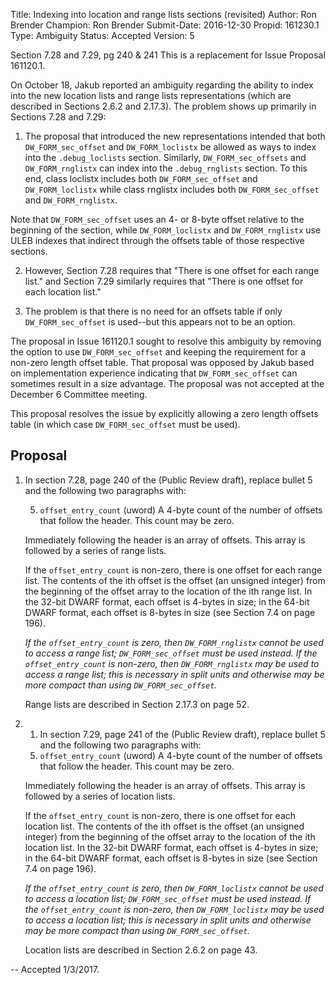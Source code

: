 Title:       Indexing into location and range lists sections (revisited)
Author:      Ron Brender
Champion:    Ron Brender
Submit-Date: 2016-12-30
Propid:      161230.1
Type:        Ambiguity
Status:      Accepted
Version:     5

Section 7.28 and 7.29, pg 240 & 241
This is a replacement for Issue Proposal 161120.1.

On October 18, Jakub reported an ambiguity regarding the ability to
index into the new location lists and range lists representations 
(which are described in Sections 2.6.2 and 2.17.3). The problem shows
up primarily in Sections 7.28 and 7.29:

1) The proposal that introduced the new representations intended that
both `DW_FORM_sec_offset` and `DW_FORM_loclistx` be allowed as ways to
index into the `.debug_loclists` section. Similarly, `DW_FORM_sec_offsets`
and `DW_FORM_rnglistx` can index into the `.debug_rnglists` section. To
this end, class loclistx includes both `DW_FORM_sec_offset` and `DW_FORM_loclistx`
while class rnglistx includes both `DW_FORM_sec_offset` and `DW_FORM_rnglistx`.

Note that `DW_FORM_sec_offset` uses an 4- or 8-byte offset relative to 
the beginning of the section, while `DW_FORM_loclistx` and `DW_FORM_rnglistx`
use ULEB indexes that indirect through the offsets table of those respective
sections.

2) However, Section 7.28 requires that "There is one offset for each 
range list." and Section 7.29 similarly requires that "There is one offset 
for each location list."

3) The problem is that there is no need for an offsets table if only
`DW_FORM_sec_offset` is used--but this appears not to be an option.

The proposal in Issue 161120.1 sought to resolve this ambiguity by removing
the option to use `DW_FORM_sec_offset` and keeping the requirement for a 
non-zero length offset table. That proposal was opposed by Jakub
based on implementation experience indicating that `DW_FORM_sec_offset` can
sometimes result in a size advantage. The proposal was not accepted at the
December 6 Committee meeting.

This proposal resolves the issue by explicitly allowing a zero length
offsets table (in which case `DW_FORM_sec_offset` must be used).

Proposal
--------

1) In section 7.28, page 240 of the (Public Review draft), replace bullet 5 and the 
following two paragraphs with:

    5. `offset_entry_count` (uword)
       A 4-byte count of the number of offsets that follow the header. This count
       may be zero.

    Immediately following the header is an array of offsets. This array is followed by
    a series of range lists.

    If the `offset_entry_count` is non-zero, there is one offset for each range list. The
    contents of the ith offset is the offset (an unsigned integer) from the beginning of
    the offset array to the location of the ith range list. In the 32-bit DWARF format,
    each offset is 4-bytes in size; in the 64-bit DWARF format, each offset is 8-bytes in
    size (see Section 7.4 on page 196).

    *If the `offset_entry_count` is zero, then `DW_FORM_rnglistx` cannot be used to access
    a range list; `DW_FORM_sec_offset` must be used instead. If the `offset_entry_count`
    is non-zero, then `DW_FORM_rnglistx` may be used to access a range list; this is
    necessary in split units and otherwise may be more compact than using
    `DW_FORM_sec_offset`.*

    Range lists are described in Section 2.17.3 on page 52.

2) 1) In section 7.29, page 241 of the (Public Review draft), replace bullet 5 and the 
following two paragraphs with:

    5. `offset_entry_count` (uword)
       A 4-byte count of the number of offsets that follow the header. This count
       may be zero.

    Immediately following the header is an array of offsets. This array is followed by
    a series of location lists.

    If the `offset_entry_count` is non-zero, there is one offset for each location list.
    The contents of the ith offset is the offset (an unsigned integer) from the
    beginning of the offset array to the location of the ith location list. In the 32-bit
    DWARF format, each offset is 4-bytes in size; in the 64-bit DWARF format, each
    offset is 8-bytes in size (see Section 7.4 on page 196).

    *If the `offset_entry_count` is zero, then `DW_FORM_loclistx` cannot be used to access
    a location list; `DW_FORM_sec_offset` must be used instead. If the
    `offset_entry_count` is non-zero, then `DW_FORM_loclistx` may be used to access a
    location list; this is necessary in split units and otherwise may be more compact than
    using `DW_FORM_sec_offset`.*

    Location lists are described in Section 2.6.2 on page 43.

--
Accepted 1/3/2017.
